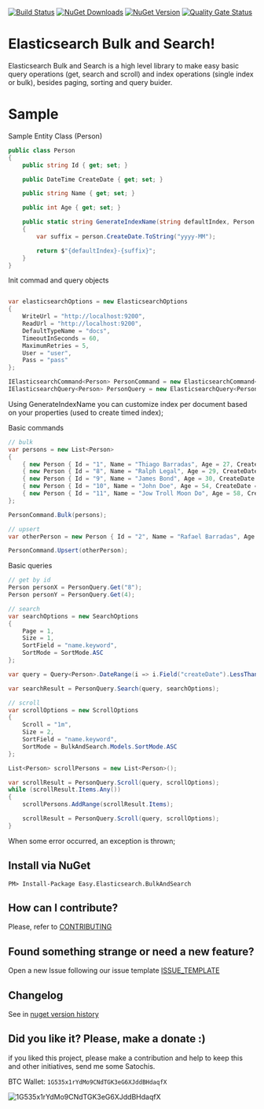 [![Build Status](https://barradas.visualstudio.com/Contributions/_apis/build/status/ThiagoBarradas.elasticsearch-bulkandsearch-dotnet?branchName=develop)](https://barradas.visualstudio.com/Contributions/_build/latest?definitionId=16&branchName=master)
[![NuGet Downloads](https://img.shields.io/nuget/dt/Easy.Elasticsearch.BulkAndSearch.svg)](https://www.nuget.org/packages/Easy.Elasticsearch.BulkAndSearch/)
[![NuGet Version](https://img.shields.io/nuget/v/Easy.Elasticsearch.BulkAndSearch.svg)](https://www.nuget.org/packages/Easy.Elasticsearch.BulkAndSearch/)
[![Quality Gate Status](https://sonarcloud.io/api/project_badges/measure?project=ThiagoBarradas_elasticsearch-bulkandsearch-dotnet&metric=alert_status)](https://sonarcloud.io/dashboard?id=ThiagoBarradas_elasticsearch-bulkandsearch-dotnet)
<!-- [![Coverage](https://sonarcloud.io/api/project_badges/measure?project=ThiagoBarradas_elasticsearch-bulkandsearch-dotnet&metric=coverage)](https://sonarcloud.io/dashboard?id=ThiagoBarradas_elasticsearch-bulkandsearch-dotnet) -->

# Elasticsearch Bulk and Search!

Elasticsearch Bulk and Search is a high level library to make easy basic query operations (get, search and scroll) and index operations (single index or bulk), besides paging, sorting and query buider.

# Sample

Sample Entity Class (Person)
```c#
public class Person
{
    public string Id { get; set; }

    public DateTime CreateDate { get; set; }

    public string Name { get; set; }

    public int Age { get; set; }

    public static string GenerateIndexName(string defaultIndex, Person person)
    {
        var suffix = person.CreateDate.ToString("yyyy-MM");

        return $"{defaultIndex}-{suffix}";
    }
}
```

Init commad and query objects
```c#

var elasticsearchOptions = new ElasticsearchOptions
{
    WriteUrl = "http://localhost:9200",
    ReadUrl = "http://localhost:9200",
    DefaultTypeName = "docs",
    TimeoutInSeconds = 60,
    MaximumRetries = 5,
    User = "user",
    Pass = "pass"
};

IElasticsearchCommand<Person> PersonCommand = new ElasticsearchCommand<Person>(elasticsearchOptions, Person.GenerateIndexName);
IElasticsearchQuery<Person> PersonQuery = new ElasticsearchQuery<Person>(elasticsearchOptions);

```

Using GenerateIndexName you can customize index per document based on your properties (used to create timed index);

Basic commands
```c#
// bulk
var persons = new List<Person>
{
    { new Person { Id = "1", Name = "Thiago Barradas", Age = 27, CreateDate = new DateTime(2019, 01, 01) } },
    { new Person { Id = "8", Name = "Ralph Legal", Age = 29, CreateDate = new DateTime(2018, 12, 01) } },
    { new Person { Id = "9", Name = "James Bond", Age = 30, CreateDate = new DateTime(2018, 12, 10) } },
    { new Person { Id = "10", Name = "John Doe", Age = 54, CreateDate = new DateTime(2018, 11, 01) } },
    { new Person { Id = "11", Name = "Jow Troll Moon Do", Age = 58, CreateDate = new DateTime(2018, 05, 25) } }
};

PersonCommand.Bulk(persons);

// upsert
var otherPerson = new Person { Id = "2", Name = "Rafael Barradas", Age = 25, CreateDate = new DateTime(2018, 12, 01) };

PersonCommand.Upsert(otherPerson);
```

Basic queries
```c#
// get by id 
Person personX = PersonQuery.Get("8");
Person personY = PersonQuery.Get(4);

// search 
var searchOptions = new SearchOptions
{
    Page = 1,
    Size = 1,
    SortField = "name.keyword",
    SortMode = SortMode.ASC
};

var query = Query<Person>.DateRange(i => i.Field("createDate").LessThan("2018-12-01"));

var searchResult = PersonQuery.Search(query, searchOptions);

// scroll
var scrollOptions = new ScrollOptions
{
    Scroll = "1m",
    Size = 2,
    SortField = "name.keyword",
    SortMode = BulkAndSearch.Models.SortMode.ASC
};

List<Person> scrollPersons = new List<Person>();

var scrollResult = PersonQuery.Scroll(query, scrollOptions);
while (scrollResult.Items.Any())
{
    scrollPersons.AddRange(scrollResult.Items);

    scrollResult = PersonQuery.Scroll(query, scrollOptions);
}
```

When some error occurred, an exception is thrown;

## Install via NuGet

```
PM> Install-Package Easy.Elasticsearch.BulkAndSearch
```

## How can I contribute?
Please, refer to [CONTRIBUTING](.github/CONTRIBUTING.md)

## Found something strange or need a new feature?
Open a new Issue following our issue template [ISSUE_TEMPLATE](.github/ISSUE_TEMPLATE.md)

## Changelog
See in [nuget version history](https://www.nuget.org/packages/Elasticsearch.BulkAndSearch)

## Did you like it? Please, make a donate :)

if you liked this project, please make a contribution and help to keep this and other initiatives, send me some Satochis.

BTC Wallet: `1G535x1rYdMo9CNdTGK3eG6XJddBHdaqfX`

![1G535x1rYdMo9CNdTGK3eG6XJddBHdaqfX](https://i.imgur.com/mN7ueoE.png)

